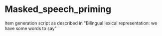 # Masked_speech_priming
Item generation script as described in "Bilingual lexical representation: we have some words to say"
